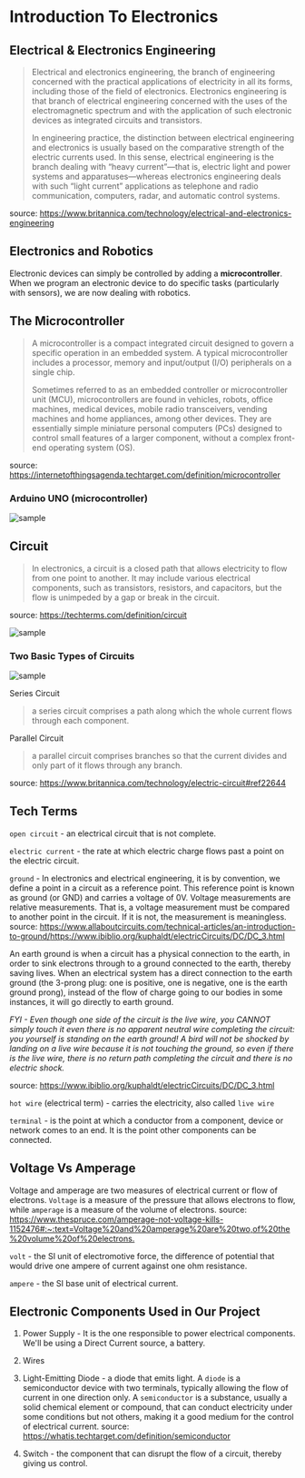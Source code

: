 # Introduction To Electronics 

## Electrical & Electronics Engineering
> Electrical and electronics engineering, the branch of 
engineering concerned with the practical applications of 
electricity in all its forms, including those of the field
of electronics. Electronics engineering is that branch of 
electrical engineering concerned with the uses of the 
electromagnetic spectrum and with the application of such 
electronic devices as integrated circuits and transistors.
>
> In engineering practice, the distinction between electrical 
engineering and electronics is usually based on the comparative 
strength of the electric currents used. In this sense, electrical 
engineering is the branch dealing with “heavy current”—that is, 
electric light and power systems and apparatuses—whereas 
electronics engineering deals with such “light current” applications
as telephone and radio communication, computers, radar, 
and automatic control systems.

source: <https://www.britannica.com/technology/electrical-and-electronics-engineering>

## Electronics and Robotics
Electronic devices can simply be controlled by adding a 
**microcontroller**. When we program an electronic device
to do specific tasks (particularly with sensors),
we are now dealing with robotics. 

## The Microcontroller
> A microcontroller is a compact integrated circuit designed 
to govern a specific operation in an embedded system. A typical
microcontroller includes a processor, memory and input/output 
(I/O) peripherals on a single chip.
> 
> Sometimes referred to as an embedded controller or microcontroller 
unit (MCU), microcontrollers are found in vehicles, robots, office 
machines, medical devices, mobile radio transceivers, vending machines 
and home appliances, among other devices. They are essentially simple 
miniature personal computers (PCs) designed to control small features of 
a larger component, without a complex front-end operating system (OS).

source: <https://internetofthingsagenda.techtarget.com/definition/microcontroller>

### Arduino UNO (microcontroller)

![sample](https://adrianglasser.com/EnVisionWorkshop/images/topic04_ArduinoUno_anatomy.jpg)

## Circuit
> In electronics, a circuit is a closed path that allows 
electricity to flow from one point to another. It may include various
electrical components, such as transistors, resistors, 
and capacitors, but the flow is unimpeded by a gap or 
break in the circuit.

source: <https://techterms.com/definition/circuit>

![sample](https://electricalacademia.com/wp-content/uploads/2018/09/tech-lesson-11-5a-electricity-and-circuits-basic-electrical-circuit-diagram-400x300.jpg)

### Two Basic Types of Circuits
![sample](https://cdn1.byjus.com/wp-content/uploads/2020/06/series-and-parallel-circuit.png)

Series Circuit
> a series circuit comprises a path along which the 
whole current flows through each component. 

Parallel Circuit
> a parallel circuit comprises branches so that the 
current divides and only part of it flows through any branch.

source: <https://www.britannica.com/technology/electric-circuit#ref22644>

## Tech Terms
`open circuit` - an electrical circuit that is not complete.

`electric current` -  the rate at which electric 
charge flows past a point on the electric circuit. 

`ground` - In electronics and electrical engineering, it is 
by convention, we define a point in a circuit as a reference
point. This reference point is known as ground (or GND) and
carries a voltage of 0V. Voltage measurements are relative 
measurements. That is, a voltage measurement must be compared
to another point in the circuit. If it is not, 
the measurement is meaningless. source: <https://www.allaboutcircuits.com/technical-articles/an-introduction-to-ground/>https://www.ibiblio.org/kuphaldt/electricCircuits/DC/DC_3.html

An earth ground is when a circuit has a physical connection to 
the earth, in order to sink electrons through to a ground 
connected to the earth, thereby saving lives.
When an electrical system has a direct connection to
the earth ground (the 3-prong plug: one is positive,
one is negative, one is the earth ground prong),
instead of the flow of charge going 
to our bodies in some instances, it will go directly to
earth ground. 

*FYI - Even though one side of the circuit is the live wire,
you CANNOT simply touch it even there is no apparent neutral wire
completing the circuit: you yourself is standing 
on the earth ground!
A bird will not be shocked by landing on a live wire because
it is not touching the ground, so even if there is the live
wire, there is no return path completing the circuit
and there is no electric shock.*

source: <https://www.ibiblio.org/kuphaldt/electricCircuits/DC/DC_3.html>

`hot wire` (electrical term) - carries the electricity, also called `live wire`

`terminal` - is the point at which a conductor from a component, device or 
network comes to an end. It is the point other components can be connected.

## Voltage Vs Amperage
Voltage and amperage are two measures of electrical 
current or flow of electrons. `Voltage` is a measure of 
the pressure that 
allows electrons to flow, while `amperage` is a measure
of the volume of electrons.
source: 
<https://www.thespruce.com/amperage-not-voltage-kills-1152476#:~:text=Voltage%20and%20amperage%20are%20two,of%20the%20volume%20of%20electrons.>

`volt` - the SI unit of electromotive force, the difference of potential that would drive one ampere of current against one ohm resistance.

`ampere` - the SI base unit of electrical current.

## Electronic Components Used in Our Project
1. Power Supply -
It is the one responsible to power electrical
components.
We'll be using a Direct Current source,
a battery.

2. Wires

3. Light-Emitting Diode - a diode that emits
light. A `diode` is a semiconductor device with 
two terminals, typically allowing the flow of current 
in one direction only. A `semiconductor` is a substance,
usually a solid chemical element or compound, that can 
conduct electricity under some conditions but not others, 
making it a good medium for the control of electrical
current.
source: <https://whatis.techtarget.com/definition/semiconductor>

4. Switch - the component that can disrupt
the flow of a circuit, thereby giving us control.
